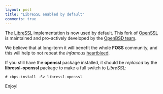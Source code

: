 ```yaml
---
layout: post
title: "LibreSSL enabled by default"
comments: true
---
```


The [LibreSSL](http://www.libressl.org) implementation is now used by default.
This fork of [OpenSSL](http://www.openssl.org) is maintained and pro-actively
developed by the [OpenBSD team](http://www.openbsd.org). 

We believe that at long-term it will benefit the whole **FOSS** community, and
this will help to not repeat the *infamous* [heartbleed](http://en.wikipedia.org/wiki/Heartbleed).

If you still have the **openssl** package installed, it should be *replaced*
by the **libressl-openssl** package to make a full switch to *LibreSSL*:

    # xbps-install -Sv libressl-openssl

Enjoy!
